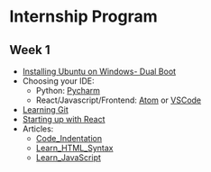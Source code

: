 # Internship Program

## Week 1
* [Installing Ubuntu on Windows- Dual Boot](https://itsfoss.com/install-ubuntu-dual-boot-mode-windows/)
* Choosing your IDE: 
  * Python: [Pycharm](https://www.jetbrains.com/pycharm/)
  * React/Javascript/Frontend: [Atom](https://atom.io/) or [VSCode](https://code.visualstudio.com/)
* [Learning Git](https://hackernoon.com/understanding-git-fcffd87c15a3)
* [Starting up with React](https://reactjs.org/tutorial/tutorial.html)
* Articles:
  * [Code_Indentation](http://mrbool.com/importance-of-code-indentation/29079)
  * [Learn_HTML_Syntax](https://www.w3schools.com/html/html5_syntax.asp)
  * [Learn_JavaScript](https://github.com/airbnb/javascript)

